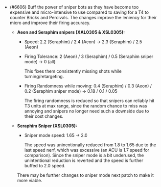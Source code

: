 - (#6606) Buff the power of sniper bots as they have become too expensive and micro-intensive to use compared to saving for a T4 to counter Bricks and Percivals. The changes improve the leniency for their micro and improve their firing accuracy.

  - **Aeon and Seraphim snipers (XAL0305 & XSL0305):**

    - Speed: 2.2 (Seraphim) / 2.4 (Aeon) -> 2.3 (Seraphim) / 2.5 (Aeon)

    - Firing Tolerance: 2 (Aeon) / 3 (Seraphim) / 0.5 (Seraphim sniper mode) -> 0 (all)

      This fixes them consistently missing shots while turning/retargeting.

    - Firing Randomness while moving: 0.4 (Seraphim) / 0.3 (Aeon) / 0.2 (Seraphim sniper mode) -> 0.18 / 0.1 / 0.05

      The firing randomness is reduced so that snipers can reliably hit T3 units at max range, since the random chance to miss was annoying and snipers no longer need such a downside due to their cost changes.

  - **Seraphim Sniper (XSL0305):**

    - Sniper mode speed: 1.65 -> 2.0

      The speed was uninentionally reduced from 1.8 to 1.65 due to the last speed nerf, which was excessive (an ACU is 1.7 speed for comparison). Since the sniper mode is a bit underused, the unintentional reduction is reverted and the speed is further buffed to 2.0 speed.

    There may be further changes to sniper mode next patch to make it more viable.
